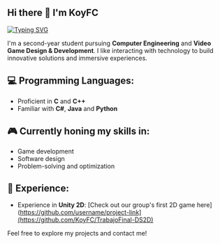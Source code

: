 ## Hi there 👋 I'm KoyFC

[![Typing SVG](https://readme-typing-svg.demolab.com/?lines=Computer+Engineering+Student;Videogame+Designer+and+Developer)](https://git.io/typing-svg)

I'm a second-year student pursuing **Computer Engineering** and **Video Game Design & Development**. I like interacting with technology to build innovative solutions and immersive experiences.

## 💻 Programming Languages:
- Proficient in **C** and **C++**
- Familiar with **C#**, **Java** and **Python**

## 🎮 Currently honing my skills in:
- Game development
- Software design
- Problem-solving and optimization

## 🌟 Experience:
- Experience in **Unity 2D**: [Check out our group's first 2D game here](https://github.com/username/project-link](https://github.com/KoyFC/TrabajoFinal-DS2D)


Feel free to explore my projects and contact me!

<!--
**KoyFC/KoyFC** is a ✨ _special_ ✨ repository because its `README.md` (this file) appears on your GitHub profile.

Here are some ideas to get you started:

- 🔭 I’m currently working on ...
- 🌱 I’m currently learning ...
- 👯 I’m looking to collaborate on ...
- 🤔 I’m looking for help with ...
- 💬 Ask me about ...
- 📫 How to reach me: ...
- 😄 Pronouns: ...
- ⚡ Fun fact: ...
-->
